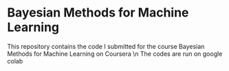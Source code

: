 # Bayesian Methods for Machine Learning
This repository contains the code I submitted for the course Bayesian Methods for Machine Learning on Coursera \n
The codes are run on google colab
